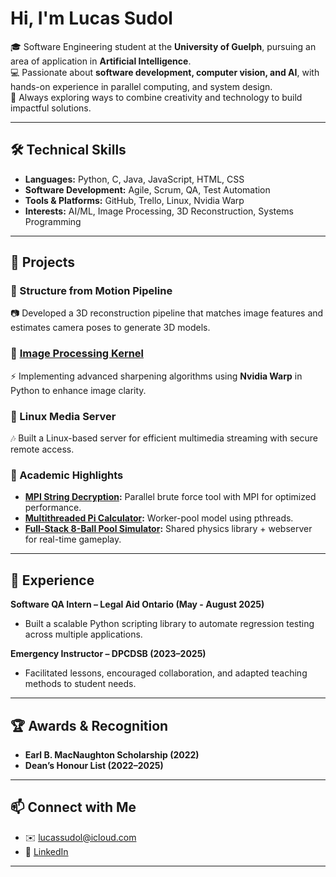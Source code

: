 # Hi, I'm Lucas Sudol  

🎓 Software Engineering student at the **University of Guelph**, pursuing an area of application in **Artificial Intelligence**.  
💻 Passionate about **software development, computer vision, and AI**, with hands-on experience in parallel computing, and system design.  
🚀 Always exploring ways to combine creativity and technology to build impactful solutions.  

---

## 🛠️ Technical Skills  
- **Languages:** Python, C, Java, JavaScript, HTML, CSS  
- **Software Development:** Agile, Scrum, QA, Test Automation  
- **Tools & Platforms:** GitHub, Trello, Linux, Nvidia Warp  
- **Interests:** AI/ML, Image Processing, 3D Reconstruction, Systems Programming  

---

## 🌟 Projects  

### 🔹 Structure from Motion Pipeline 
📷 Developed a 3D reconstruction pipeline that matches image features and estimates camera poses to generate 3D models.  

### 🔹 [Image Processing Kernel](https://github.com/lucas-sudol/NvidiaWarpImageProcessing) 
⚡ Implementing advanced sharpening algorithms using **Nvidia Warp** in Python to enhance image clarity.  

### 🔹 Linux Media Server  
🎶 Built a Linux-based server for efficient multimedia streaming with secure remote access.  

### 🔹 Academic Highlights  
- **[MPI String Decryption](https://github.com/lucas-sudol/MPIEncryptionDecoder):** Parallel brute force tool with MPI for optimized performance.  
- **[Multithreaded Pi Calculator](https://github.com/lucas-sudol/ThreadBasedScheduler):** Worker-pool model using pthreads.  
- **[Full-Stack 8-Ball Pool Simulator](https://github.com/lucas-sudol/8-Ball-Pool):** Shared physics library + webserver for real-time gameplay.

---

## 💼 Experience  

**Software QA Intern – Legal Aid Ontario (May - August 2025)**  
- Built a scalable Python scripting library to automate regression testing across multiple applications.  

**Emergency Instructor – DPCDSB (2023–2025)**  
- Facilitated lessons, encouraged collaboration, and adapted teaching methods to student needs.  

---

## 🏆 Awards & Recognition  
- **Earl B. MacNaughton Scholarship (2022)**  
- **Dean’s Honour List (2022–2025)**  

---

## 📫 Connect with Me  
- ✉️ [lucassudol@icloud.com](mailto:lucassudol@icloud.com)  
- 💼 [LinkedIn](https://www.linkedin.com/in/lucas-sudol-a23325224/)  

---
